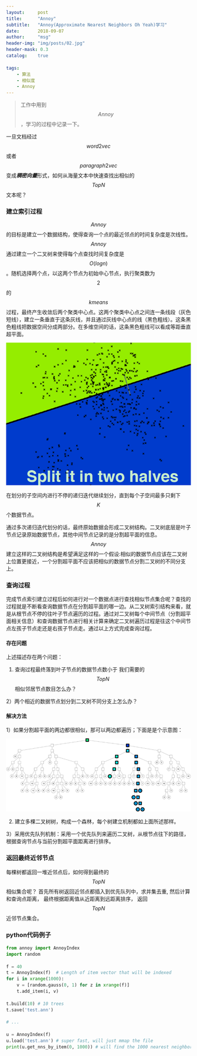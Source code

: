 ```yaml
---
layout:     post
title:      "Annoy"
subtitle:   "Annoy(Approximate Nearest Neighbors Oh Yeah)学习"
date:       2018-09-07
author:     "msg"
header-img: "img/posts/02.jpg"
header-mask: 0.3
catalog:    true

tags:
    - 算法
    - 相似度
    - Annoy
---
```


> 工作中用到$$Annoy$$，学习的过程中记录一下。

一旦文档经过$$word2vec$$或者$$paragraph2vec$$变成***稠密向量***形式，如何从海量文本中快速查找出相似的$$TopN$$文本呢？

### 建立索引过程

$$Annoy$$的目标是建立一个数据结构，使得查询一个点的最近邻点的时间复杂度是次线性。$$Annoy$$通过建立一个二叉树来使得每个点查找时间复杂度是$$O(logn)$$。随机选择两个点，以这两个节点为初始中心节点，执行聚类数为$$2$$的$$kmeans$$过程，最终产生收敛后两个聚类中心点。这两个聚类中心点之间连一条线段（灰色短线），建立一条垂直于这条灰线，并且通过灰线中心点的线（黑色粗线）。这条黑色粗线把数据空间分成两部分。在多维空间的话，这条黑色粗线可以看成等距垂直超平面。

![分割](/img/posts/annoy/split.png)

在划分的子空间内进行不停的递归迭代继续划分，直到每个子空间最多只剩下$$K$$个数据节点。

通过多次递归迭代划分的话，最终原始数据会形成二叉树结构。二叉树底层是叶子节点记录原始数据节点，其他中间节点记录的是分割超平面的信息。$$Annoy$$建立这样的二叉树结构是希望满足这样的一个假设:相似的数据节点应该在二叉树上位置更接近，一个分割超平面不应该把相似的数据节点分割二叉树的不同分支上。

### 查询过程

完成节点索引建立过程后如何进行对一个数据点进行查找相似节点集合呢？查找的过程就是不断看查询数据节点在分割超平面的哪一边。从二叉树索引结构来看，就是从根节点不停的往叶子节点遍历的过程。通过对二叉树每个中间节点（分割超平面相关信息）和查询数据节点进行相关计算来确定二叉树遍历过程是往这个中间节点左孩子节点走还是右孩子节点走。通过以上方式完成查询过程。

#### 存在问题

上述描述存在两个问题：

1) 查询过程最终落到叶子节点的数据节点数小于 我们需要的$$TopN$$相似邻居节点数目怎么办？

2）两个相近的数据节点划分到二叉树不同分支上怎么办？

#### 解决方法

1）如果分割超平面的两边都很相似，那可以两边都遍历；下面是是个示意图：

![示意图](/img/posts/annoy/01.png)

2) 建立多棵二叉树树，构成一个森林，每个树建立机制都如上面所述那样。

3）采用优先队列机制：采用一个优先队列来遍历二叉树，从根节点往下的路径，根据查询节点与当前分割超平面距离进行排序。

### 返回最终近邻节点

每棵树都返回一堆近邻点后，如何得到最终的$$TopN$$相似集合呢？
首先所有树返回近邻点都插入到优先队列中，求并集去重, 然后计算和查询点距离， 最终根据距离值从近距离到远距离排序， 返回$$TopN$$近邻节点集合。


### python代码例子

```python
from annoy import AnnoyIndex
import random

f = 40
t = AnnoyIndex(f)  # Length of item vector that will be indexed
for i in xrange(1000):
    v = [random.gauss(0, 1) for z in xrange(f)]
    t.add_item(i, v)

t.build(10) # 10 trees
t.save('test.ann')

# ...

u = AnnoyIndex(f)
u.load('test.ann') # super fast, will just mmap the file
print(u.get_nns_by_item(0, 1000)) # will find the 1000 nearest neighbors
```
